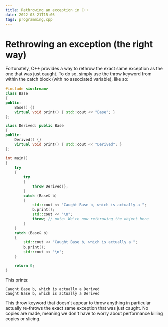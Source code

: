 ```yaml
---
title: Rethrowing an exception in C++
date: 2022-03-21T15:05
tags: programming,cpp
---
```


# Rethrowing an exception (the right way)

Fortunately, C++ provides a way to rethrow the exact same exception as the one that was just caught.
To do so, simply use the throw keyword from within the catch block (with no associated variable), like so:

```cpp
#include <iostream>
class Base
{
public:
    Base() {}
    virtual void print() { std::cout << "Base"; }
};

class Derived: public Base
{
public:
    Derived() {}
    virtual void print() { std::cout << "Derived"; }
};

int main()
{
    try
    {
        try
        {
            throw Derived{};
        }
        catch (Base& b)
        {
            std::cout << "Caught Base b, which is actually a ";
            b.print();
            std::cout << "\n";
            throw; // note: We're now rethrowing the object here
        }
    }
    catch (Base& b)
    {
        std::cout << "Caught Base b, which is actually a ";
        b.print();
        std::cout << "\n";
    }

    return 0;
}
```

This prints:

```text
Caught Base b, which is actually a Derived
Caught Base b, which is actually a Derived
```

This throw keyword that doesn't appear to throw anything in particular actually re-throws the exact same exception that was just caught. No copies are made, meaning we don't have to worry about performance killing copies or slicing.

